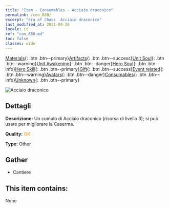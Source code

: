 ```yaml
---
title: "Item - Consumables - Acciaio draconico"
permalink: /con_880/
excerpt: "Era of Chaos  Acciaio draconico"
last_modified_at: 2021-04-26
locale: it
ref: "con_880.md"
toc: false
classes: wide
---
```

 [Materials](/ItemsIT/){: .btn .btn--primary}[Artifacts](/ItemsIT/Artifacts/){: .btn .btn--success}[Unit Soul](/ItemsIT/UnitSoul/){: .btn .btn--warning}[Unit Awakening](/ItemsIT/UnitAwakening/){: .btn .btn--danger}[Hero Soul](/ItemsIT/HeroSoul/){: .btn .btn--info}[Hero Skill](/ItemsIT/HeroSkill/){: .btn .btn--primary}[Gift](/ItemsIT/Gift/){: .btn .btn--success}[Event related](/ItemsIT/Events/){: .btn .btn--warning}[Avatars](/ItemsIT/Avatars/){: .btn .btn--danger}[Consumables](/ItemsIT/Consumables/){: .btn .btn--info}[Unknown](/ItemsIT/Unknown/){: .btn .btn--primary}

 ![Acciaio draconico](/images/t/i_115.png)

## Dettagli
 **Descrizione:** Un cumulo di Acciaio draconico (risorsa di livello 3); si può usare per migliorare la Caserma.

 **Quality:** <span style="color: #FF8C00">OK</span>

 **Type:** Other

## Gather

*    Cantiere 

## This item contains:

  None

